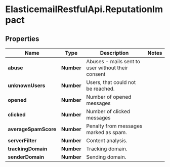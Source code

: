 # ElasticemailRestfulApi.ReputationImpact

## Properties
Name | Type | Description | Notes
------------ | ------------- | ------------- | -------------
**abuse** | **Number** | Abuses - mails sent to user without their consent | 
**unknownUsers** | **Number** | Users, that could not be reached. | 
**opened** | **Number** | Number of opened messages | 
**clicked** | **Number** | Number of clicked messages | 
**averageSpamScore** | **Number** | Penalty from messages marked as spam. | 
**serverFilter** | **Number** | Content analysis. | 
**trackingDomain** | **Number** | Tracking domain. | 
**senderDomain** | **Number** | Sending domain. | 


